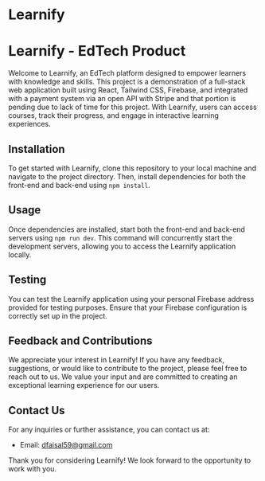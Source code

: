 # Learnify
# Learnify - EdTech Product

Welcome to Learnify, an EdTech platform designed to empower learners with knowledge and skills. This project is a demonstration of a full-stack web application built using React, Tailwind CSS, Firebase, and integrated with a payment system via an open API with Stripe and that portion is pending due to lack of time for this project. With Learnify, users can access courses, track their progress, and engage in interactive learning experiences.

## Installation

To get started with Learnify, clone this repository to your local machine and navigate to the project directory. Then, install dependencies for both the front-end and back-end using `npm install`.

## Usage

Once dependencies are installed, start both the front-end and back-end servers using `npm run dev`. This command will concurrently start the development servers, allowing you to access the Learnify application locally.

## Testing

You can test the Learnify application using your personal Firebase address provided for testing purposes. Ensure that your Firebase configuration is correctly set up in the project.

## Feedback and Contributions

We appreciate your interest in Learnify! If you have any feedback, suggestions, or would like to contribute to the project, please feel free to reach out to us. We value your input and are committed to creating an exceptional learning experience for our users.

## Contact Us

For any inquiries or further assistance, you can contact us at:
- Email: dfaisal59@gmail.com

Thank you for considering Learnify! We look forward to the opportunity to work with you.
